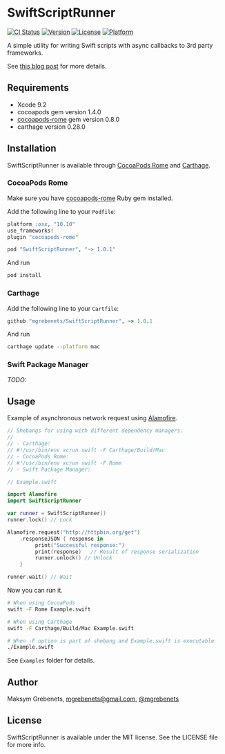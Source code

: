 # SwiftScriptRunner

[![CI Status](http://img.shields.io/travis/mgrebenets/SwiftScriptRunner.svg?style=flat)](https://travis-ci.org/mgrebenets/SwiftScriptRunner)
[![Version](https://img.shields.io/cocoapods/v/SwiftScriptRunner.svg?style=flat)](http://cocoapods.org/pods/SwiftScriptRunner)
[![License](https://img.shields.io/cocoapods/l/SwiftScriptRunner.svg?style=flat)](http://cocoapods.org/pods/SwiftScriptRunner)
[![Platform](https://img.shields.io/cocoapods/p/SwiftScriptRunner.svg?style=flat)](http://cocoapods.org/pods/SwiftScriptRunner)

A simple utility for writing Swift scripts with async callbacks to 3rd party frameworks.

See [this blog post](http://mgrebenets.github.io/swift/2015/10/08/async-swift-scripting/) for more details.

## Requirements

- Xcode 9.2
- cocoapods gem version 1.4.0
- [cocoapods-rome](https://github.com/neonichu/Rome) gem version 0.8.0
- carthage version 0.28.0

## Installation

SwiftScriptRunner is available through [CocoaPods Rome](https://github.com/neonichu/Rome) and [Carthage](https://github.com/Carthage/Carthage).

### CocoaPods Rome

Make sure you have [cocoapods-rome](https://github.com/neonichu/Rome) Ruby gem installed.

Add the following line to your `Podfile`:

```ruby
platform :osx, "10.10"
use_frameworks!
plugin "cocoapods-rome"

pod "SwiftScriptRunner", "~> 1.0.1"
```

And run

```bash
pod install
```

### Carthage

Add the following line to your `Cartfile`:

```ruby
github "mgrebenets/SwiftScriptRunner", ~> 1.0.1
```

And run

```bash
carthage update --platform mac
```

### Swift Package Manager

_TODO:_

## Usage

Example of asynchronous network request using [Alamofire](https://github.com/Alamofire/Alamofire).

```swift
// Shebangs for using with different dependency managers.
//
// - Carthage:
// #!/usr/bin/env xcrun swift -F Carthage/Build/Mac
// - CocoaPods Rome:
// #!/usr/bin/env xcrun swift -F Rome
// - Swift Package Manager:

// Example.swift

import Alamofire
import SwiftScriptRunner

var runner = SwiftScriptRunner()
runner.lock() // Lock

Alamofire.request("http://httpbin.org/get")
    .responseJSON { response in
         print("Successful response:")
         print(response)   // Result of response serialization
         runner.unlock() // Unlock
    }

runner.wait() // Wait
```

Now you can run it.

```bash
# When using CocoaPods
swift -F Rome Example.swift

# When using Carthage
swift -F Carthage/Build/Mac Example.swift

# When -F option is part of shebang and Example.swift is executable
./Example.swift
```

See `Examples` folder for details.

## Author

Maksym Grebenets, mgrebenets@gmail.com, [@mgrebenets](https://twitter.com/mgrebenets)

## License

SwiftScriptRunner is available under the MIT license. See the LICENSE file for more info.
